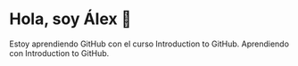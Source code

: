 # Hola, soy Álex 👋
Estoy aprendiendo GitHub con el curso Introduction to GitHub.
Aprendiendo con Introduction to GitHub.
